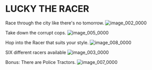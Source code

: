 # LUCKY THE RACER

Race through the city like there's no tomorrow.
![image_002_0000](https://github.com/ravi-kiran-svs/lucky-the-racer/assets/41666334/81a981e2-e764-4361-acb1-2f144565ed54)

Take down the corrupt cops.
![image_005_0000](https://github.com/ravi-kiran-svs/lucky-the-racer/assets/41666334/983b5909-572a-4f0c-b183-e03bd40fa37e)

Hop into the Racer that suits your style.
![image_008_0000](https://github.com/ravi-kiran-svs/lucky-the-racer/assets/41666334/8dbf18f4-6c23-4dea-b21a-1bc657d9328d)

SIX different racers available
![image_003_0000](https://github.com/ravi-kiran-svs/lucky-the-racer/assets/41666334/30a2b37b-9b96-4dd0-82e4-4edfff05339e)

Bonus: There are Police Tractors.
![image_007_0000](https://github.com/ravi-kiran-svs/lucky-the-racer/assets/41666334/dfa3c8bb-7564-4897-adca-859e2b1a07e6)
